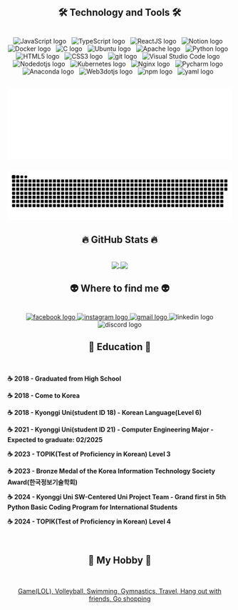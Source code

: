 <!-- VQA_IoT Profile -->
###


###
<h2 align="center">🛠 Technology and Tools 🛠</h2>
<br>
  <div align="center">
<span><img src="https://img.shields.io/badge/JavaScript-282C34?logo=javascript&logoColor=F7DF1E" alt="JavaScript logo" title="JavaScript" height="25" /></span>
&nbsp;
<span><img src="https://img.shields.io/badge/TypeScript-282C34?logo=typescript&logoColor=3178C6" alt="TypeScript logo" title="TypeScript" height="25" /></span>
&nbsp;
<span><img src="https://img.shields.io/badge/ReactJS-282C34?logo=react&logoColor=61DAFB" alt="ReactJS logo" title="ReactJS" height="25" /></span>
&nbsp;
<span><img src="https://img.shields.io/badge/Notion-282C34?logo=notion&logoColor=000000" alt="Notion logo" title="Notion" height="25" /></span>
&nbsp;
<span><img src="https://img.shields.io/badge/Docker-282C34?logo=docker&logoColor=2496ED" alt="Docker logo" title="Docker" height="25" /></span>
&nbsp;
<span><img src="https://img.shields.io/badge/C Programming-282C34?logo=C&logoColor=4FC08D" alt="C logo" title="C Programming" height="25" /></span>
&nbsp;
<span><img src="https://img.shields.io/badge/Ubuntu-282C34?logo=ubuntu&logoColor=47A248" alt="Ubuntu logo" title="Ubuntu" height="25" /></span>
&nbsp;
<span><img src="https://img.shields.io/badge/Apache-282C34?logo=apache&logoColor=#D22128" alt="Apache logo" title="Apache" height="25" /></span>
&nbsp;
<span><img src="https://img.shields.io/badge/Python-282C34?logo=python&logoColor=FFE873" alt="Python logo" title="" height="25" /></span>
&nbsp;
<span><img src="https://img.shields.io/badge/HTML5-282C34?logo=html5&logoColor=E34F26" alt="HTML5 logo" title="HTML5" height="25" /></span>
&nbsp;
<span><img src="https://img.shields.io/badge/CSS3-282C34?logo=css3&logoColor=1572B6" alt="CSS3 logo" title="CSS3" height="25" /></span>
&nbsp;
<span><img src="https://img.shields.io/badge/git-282C34?logo=git&logoColor=F05032" alt="git logo" title="git" height="25" /></span>
&nbsp;
<span><img src="https://img.shields.io/badge/VS%20Code-282C34?logo=visual-studio-code&logoColor=007ACC" alt="Visual Studio Code logo" title="Visual Studio Code" height="25" /></span>
&nbsp;
<span><img src="https://img.shields.io/badge/Nodedotjs-282C34?logo=firebase&logoColor=339933" alt="Nodedotjs logo" title="Nodedotjs" height="25" /></span>
&nbsp;
<span><img src="https://img.shields.io/badge/Kubernetes-282C34?logo=kubernetes&logoColor=326CE5" alt="Kubernetes logo" title="Kubernetes" height="25" /></span>
&nbsp;
<span><img src="https://img.shields.io/badge/Nginx-282C34?logo=nginx&logoColor=008000" alt="Nginx logo" title="Nginx" height="25" /></span>
&nbsp;
<span><img src="https://img.shields.io/badge/Pycharm-282C34?logo=pycharm&logoColor=FFFF00" alt="Pycharm logo" title="Pycharm" height="25" /></span>
&nbsp;
<span><img src="https://img.shields.io/badge/Anaconda-282C34?logo=anaconda&logoColor=44A833" alt="Anaconda logo" title="Anaconda" height="25" /></span>
&nbsp;
<span><img src="https://img.shields.io/badge/Web3dotjs-282C34?logo=web3dotjs&logoColor=F16822" alt="Web3dotjs logo" title="Web3dot.js" height="25" /></span>
&nbsp;
<span><img src="https://img.shields.io/badge/Npm-282C34?logo=npm&logoColor=F16822" alt="npm logo" title="npm" height="25" /></span>
&nbsp;
<span><img src="https://img.shields.io/badge/Yaml-282C34?logo=yaml&logoColor=CB171E" alt="yaml logo" title="yaml" height="25" /></span>
&nbsp;
<br>

    
<div align="center">
<br>  
<a>
  
![spotify-github-profile](/novatorem.svg)

</a>
</div>

###
<img src="https://raw.githubusercontent.com/mitsumi73/mitsumi73/output/snake.svg" alt="Snake animation" />

###
<h2 align="center">🔥 GitHub Stats 🔥</h2>
<br>
<a href="https://github.com/anuraghazra/github-readme-stats">
  <img height=200 align="center" src="https://github-readme-stats.vercel.app/api?username=mitsumi73&show_icons=true&theme=dark#gh-dark-mode-only" />
</a>
<a href="https://github.com/anuraghazra/convoychat">
  <img height=200 align="center" src="https://github-readme-stats.vercel.app/api/top-langs?username=mitsumi73&show_icons=true&theme=dark#gh-dark-mode-only&layout=compact&langs_count=8&card_width=320" />
</a>

###
<h2 align="center">👽 Where to find me 👽</h2>
<br>
<div align="center">
  <a href="https://facebook.com/voquocanh.0703" target="_blank">
    <img src="https://img.shields.io/static/v1?message=Facebook&logo=facebook&label=&color=1877F2&logoColor=white&labelColor=&style=for-the-badge" height="35" alt="facebook logo"  />
  </a>
  <a href="https://instagram.com/donghwan_73" target="blank">
    <img src="https://img.shields.io/static/v1?message=Instagram&logo=instagram&label=&color=E4405F&logoColor=white&labelColor=&style=for-the-badge" height="35" alt="instagram logo"  />
  </a> 
  <a href="mailto:vqa2000mat2000@kyonggi.ac.kr" target="top">
    <img src="https://img.shields.io/static/v1?message=Gmail&logo=gmail&label=&color=D14836&logoColor=white&labelColor=&style=for-the-badge" height="35" alt="gmail logo"  />
  </a>
  <img src="https://img.shields.io/static/v1?message=LinkedIn&logo=linkedin&label=&color=0077B5&logoColor=white&labelColor=&style=for-the-badge" height="35" alt="linkedin logo"  />
  </a>
  <img src="https://img.shields.io/static/v1?message=Discord&logo=discord&label=&color=7289DA&logoColor=white&labelColor=&style=for-the-badge" height="35" alt="discord logo"  />
  </a>
</div>

###
<h2 align="center">📖 Education 📖</h2>
<br>
<div align="left">
<p><strong>☕ 2018 - Graduated from High School</strong></p>
<p><strong>☕ 2018 - Come to Korea </strong></p>
<p><strong>☕ 2018 - Kyonggi Uni(student ID 18) -  Korean Language(Level 6)</strong></p>
<p><strong>☕ 2021 - Kyonggi Uni(student ID 21) - Computer Engineering Major - Expected to graduate: 02/2025</strong></p>
<p><strong>☕ 2023 - TOPIK(Test of Proficiency in Korean) Level 3</strong></p>
<p><strong>☕ 2023 - Bronze Medal of the Korea Information Technology Society Award(한국정보기술학회)</strong></p>
<p><strong>☕ 2024 - Kyonggi Uni SW-Centered Uni Project Team - Grand first in 5th Python Basic Coding Program for International Students</strong></p>
<p><strong>☕ 2024 - TOPIK(Test of Proficiency in Korean) Level 4</strong></p>
<br>
  
### 
<h2 align="center">📑 My Hobby 📑</h2>
<br>
<a href="#" target="_blank">
<div align="center">
  <p> Game(LOL), Volleyball, Swimming, Gymnastics, Travel, Hang out with friends, Go shopping </p>
</a>
